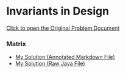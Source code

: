 # Invariants in Design

[Click to open the Original Problem Document](https://docs.google.com/document/d/1M9DlOag23cWvGAcKRP5gZzXPcN9wZ5UU/edit)

### Matrix
- [My Solution (Annotated Markdown File)](./Assignment.md)
- [My Solution (Raw Java File)](./Matrix.java)
